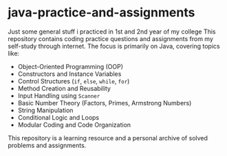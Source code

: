 # java-practice-and-assignments
Just some general stuff i practiced in 1st and 2nd year of my college 
This repository contains coding practice questions and assignments from my self-study through internet. The focus is primarily on Java, covering topics like:

- Object-Oriented Programming (OOP)
- Constructors and Instance Variables
- Control Structures (`if`, `else`, `while`, `for`)
- Method Creation and Reusability
- Input Handling using `Scanner`
- Basic Number Theory (Factors, Primes, Armstrong Numbers)
- String Manipulation
- Conditional Logic and Loops
- Modular Coding and Code Organization

This repository is a learning resource and a personal archive of solved problems and assignments.
 
